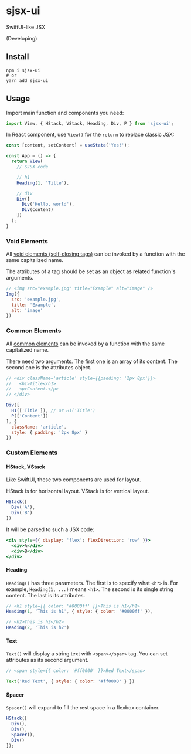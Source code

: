 # sjsx-ui

SwiftUI-like JSX

(Developing)

## Install

```shell
npm i sjsx-ui
# or
yarn add sjsx-ui
```

## Usage

Import main function and components you need:

```jsx
import View, { HStack, VStack, Heading, Div, P } from 'sjsx-ui';
```

In React component, use `View()` for the `return` to replace classic JSX:

```jsx
const [content, setContent] = useState('Yes!');

const App = () => {
  return View(
    // SJSX code

    // h1
    Heading(1, 'Title'),

    // div
    Div([
      Div('Hello, world'),
      Div(content)
    ])
  );
}

```

### Void Elements

All [void elements (self-closing tags)](https://www.w3.org/TR/2011/WD-html-markup-20110113/syntax.html#syntax-elements) can be invoked by a function with the same capitalized name.

The attributes of a tag should be set as an object as related function's arguments.

```jsx
// <img src="example.jpg" title="Example" alt="image" />
Img({
  src: 'example.jpg',
  title: 'Example',
  alt: 'image'
})
```

### Common Elements

All [common elements](https://www.w3.org/TR/2011/WD-html-markup-20110113/elements.html) can be invoked by a function with the same capitalized name.

There need two arguments. The first one is an array of its content. The second one is the attributes object.

```jsx
// <div className='article' style={{padding: '2px 8px'}}>
//   <h1>Title</h1>
//   <p>Content.</p>
// </div>

Div([
  H1(['Title']), // or H1('Title')
  P(['Content'])
], {
  className: 'article',
  style: { padding: '2px 8px' }
})
```

### Custom Elements

#### HStack, VStack

Like SwiftUI, these two components are used for layout.

HStack is for horizontal layout. VStack is for vertical layout.

```jsx
HStack([
  Div('A'),
  Div('B')
])
```

It will be parsed to such a JSX code:

```jsx
<div style={{ display: 'flex'; flexDirection: 'row' }}>
  <div>A</div>
  <div>B</div>
</div>
```

#### Heading

`Heading()` has three parameters. The first is to specify what `<h?>` is. For example, `Heading(1, ...)` means `<h1>`. The second is its single string content. The last is its attributes.

```jsx
// <h1 style={{ color: '#0000ff' }}>This is h1</h1>
Heading(1, 'This is h1', { style: { color: '#0000ff' }),

// <h2>This is h2</h2>
Heading(2, 'This is h2')
```

#### Text

`Text()` will display a string text with `<span></span>` tag. You can set attributes as its second argument.

```jsx
// <span style={{ color: '#ff0000' }}>Red Text</span>

Text('Red Text', { style: { color: '#ff0000' } })
```

#### Spacer

`Spacer()` will expand to fill the rest space in a flexbox container.

```jsx
HStack([
  Div(),
  Div(),
  Spacer(),
  Div()
]);
```
